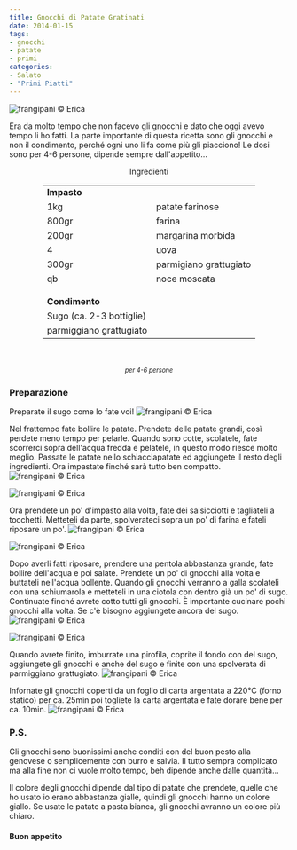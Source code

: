 ```yaml
---
title: Gnocchi di Patate Gratinati
date: 2014-01-15
tags:
- gnocchi
- patate
- primi
categories:
- Salato
- "Primi Piatti"
---
```

![](header.jpg "frangipani © Erica")

Era da molto tempo che non facevo gli gnocchi e dato che oggi avevo tempo li ho fatti. La parte importante di questa ricetta sono gli gnocchi e non il condimento, perché ogni uno li fa come più gli piacciono! Le dosi sono per 4-6 persone, dipende sempre dall'appetito...


<div id="wrapper" style="text-align: center">
  <div id="yourdiv" style="display: inline-block;">
    <div class="ingredients">
      <div class="ingredients-title">Ingredienti</div>
      <table>
        <tbody>
          <tr>
            <td colspan="2"><b>Impasto</b></td>
          </tr>
          <tr>
            <td>1kg</td>
            <td>patate farinose</td>
          </tr>
          <tr>
            <td>800gr</td>
            <td>farina</td>
          </tr>
          <tr>
            <td>200gr</td>
            <td>margarina morbida</td>
          </tr>
          <tr>
            <td>4</td>
            <td>uova</td>
          </tr>
          <tr>
            <td>300gr</td>
            <td>parmigiano grattugiato</td>
          </tr>
          <tr>
            <td>qb</td>
            <td>noce moscata</td>
          </tr>
          <tr style="height: 15px;"></tr>
          <tr>          
            <td colspan="2"><b>Condimento</b></td>
          </tr>
          <tr>
            <td>Sugo (ca. 2-3 bottiglie)</td>
          </tr>
          <tr>      
            <td>parmiggiano grattugiato</td>       
          </tr>
        </tbody>
      </table>
      <br></br>
      <i class="pull-right" style="font-size: 80%;">per 4-6 persone</i>
    </div>
  </div>
</div>


<h3>
  <font color="grey">
    <i class="fa fa-cogs"></i>
  </font> Preparazione
</h3>

Preparate il sugo come lo fate voi!
![](sugo.jpg "frangipani © Erica")

Nel frattempo fate bollire le patate. Prendete delle patate grandi, così perdete meno tempo per pelarle. Quando sono cotte, scolatele, fate scorrerci sopra dell'acqua fredda e pelatele, in questo modo riesce molto meglio. Passate le patate nello schiacciapatate ed aggiungete il resto degli ingredienti. Ora impastate finché sarà tutto ben compatto.
![](ingredienti.jpg "frangipani © Erica")

![](impasto.jpg "frangipani © Erica")

Ora prendete un po' d'impasto alla volta, fate dei salsicciotti e tagliateli a tocchetti. Metteteli da parte, spolverateci sopra un po' di farina e fateli riposare un po'.
![](tagliare.jpg "frangipani © Erica")

![](tagliati.jpg "frangipani © Erica")

Dopo averli fatti riposare, prendere una pentola abbastanza grande, fate bollire dell'acqua e poi salate. Prendete un po' di gnocchi alla volta e buttateli nell'acqua bollente. Quando gli gnocchi verranno a galla scolateli con una schiumarola e metteteli in una ciotola con dentro già un po' di sugo. Continuate finché avrete cotto tutti gli gnocchi. È importante cucinare pochi gnocchi alla volta. Se c'è bisogno aggiungete ancora del sugo.
![](bollire.jpg "frangipani © Erica")

![](cotti.jpg "frangipani © Erica")

Quando avrete finito, imburrate una pirofila, coprite il fondo con del sugo, aggiungete gli gnocchi e anche del sugo e finite con una spolverata di parmiggiano grattugiato.
![](pirofila.jpg "frangipani © Erica")

Infornate gli gnocchi coperti da un foglio di carta argentata a 220°C (forno statico) per ca. 25min poi togliete la carta argentata e fate dorare bene per ca. 10min.
![](risultato.jpg "frangipani © Erica")


<h3>
  <font color="#FFCC00">
    <i class="fa fa-lightbulb-o"></i>
  </font> P.S.
</h3>


Gli gnocchi sono buonissimi anche conditi con del buon pesto alla genovese o semplicemente con burro e salvia. Il tutto sempra complicato ma alla fine non ci vuole molto tempo, beh dipende anche dalle quantità... 

Il colore degli gnocchi dipende dal tipo di patate che prendete, quelle che ho usato io erano abbastanza gialle, quindi gli gnocchi hanno un colore giallo. Se usate le patate a pasta bianca, gli gnocchi avranno un colore più chiaro.

<h4>Buon appetito
  <font color="red">
    <i class="fa fa-smile-o"></i>
  </font>
</h4>